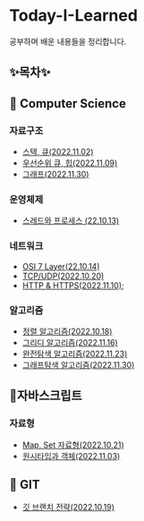 # Today-I-Learned
공부하며 배운 내용들을 정리합니다. 

## ✨목차✨
## 📌 Computer Science 

### 자료구조
   - [스택, 큐(2022.11.02)](https://github.com/NamjunKim12/Today-I-learned/blob/main/DataStructure/Stack%20%26%20queue.md)
   - [우선순위 큐, 힙(2022.11.09)](https://github.com/NamjunKim12/Today-I-learned/blob/main/DataStructure/Stack%20%26%20queue.md)
   - [그래프(2022.11.30)](https://github.com/NamjunKim12/Today-I-learned/blob/main/DataStructure/Graph.md)

### 운영체제
   - [스레드와 프로세스 (22.10.13)](https://github.com/NamjunKim12/Today-I-learned/blob/main/CS/OS/%EC%8A%A4%EB%A0%88%EB%93%9C%EC%99%80%20%ED%94%84%EB%A1%9C%EC%84%B8%EC%8A%A4.md)

### 네트워크
  - [OSI 7 Layer(22.10.14)](https://github.com/NamjunKim12/Today-I-learned/blob/main/CS/Network/OSI7Layer.md)
  - [TCP/UDP(2022.10.20)](https://github.com/NamjunKim12/Today-I-learned/blob/main/CS/Network/TCP%2CUDP.md)
  - [HTTP & HTTPS(2022.11.10)](https://github.com/NamjunKim12/Today-I-learned/blob/main/CS/Network/HTTP%20&%20HTTPS.md);
  
 
### 알고리즘
  - [정렬 알고리즘(2022.10.18)](https://github.com/NamjunKim12/Today-I-learned/blob/main/CS/Algotitnm/Sorting.md)
  - [그리디 알고리즘(2022.11.16)](https://github.com/NamjunKim12/Today-I-learned/blob/main/Algotithm/Greedy.md)
  - [완전탐색 알고리즘(2022.11.23)](https://github.com/NamjunKim12/Today-I-learned/blob/main/Algotithm/ExhaustiveSearch.md)
  - [그래프탐색 알고리즘(2022.11.30)](https://github.com/NamjunKim12/Today-I-learned/blob/main/Algotithm/BFS%2CDFS.md)
  
## 📌자바스크립트

### 자료형
- [Map, Set 자료형(2022.10.21)](https://github.com/NamjunKim12/Today-I-learned/blob/main/CS/JS/Map,Set.md)
- [원시타입과 객체(2022.11.03)](https://github.com/NamjunKim12/Today-I-learned/blob/main/JS/Primitive%26Object.md)

## 📌 GIT

  - [깃 브랜치 전략(2022.10.19)](https://github.com/NamjunKim12/Today-I-learned/blob/main/git/GitBranchStrategy.md)

